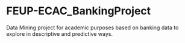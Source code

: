 # FEUP-ECAC_BankingProject
Data Mining project for academic purposes based on banking data to explore in descriptive and predictive ways.
